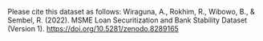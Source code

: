 Please cite this dataset as follows: Wiraguna, A., Rokhim, R., Wibowo, B., & Sembel, R. (2022). MSME Loan Securitization and Bank Stability Dataset (Version 1). https://doi.org/10.5281/zenodo.8289165
